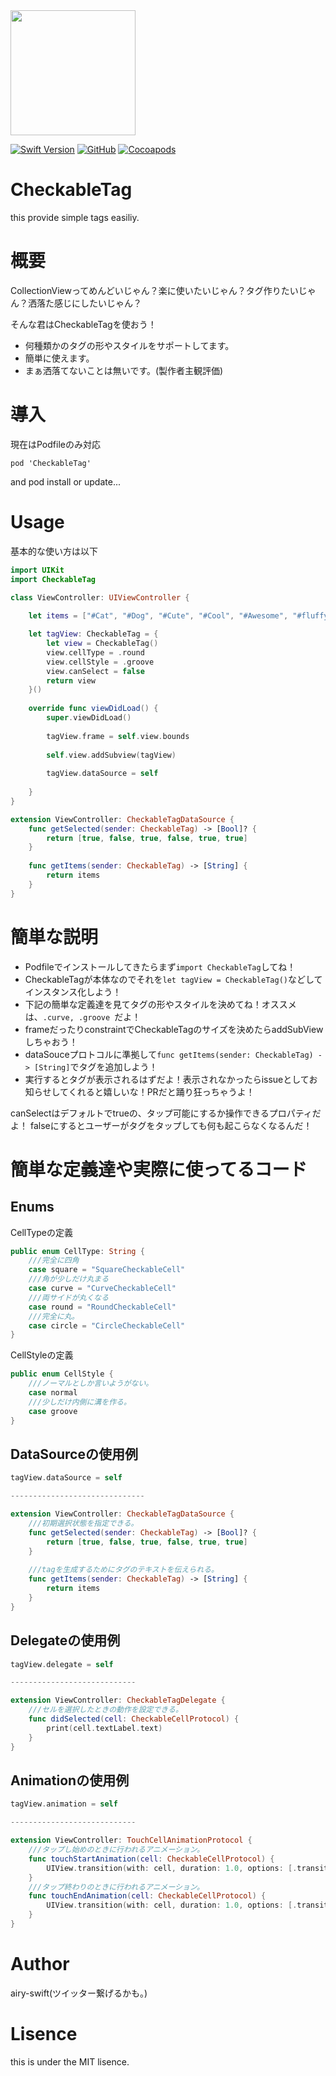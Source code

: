 

<img src="https://user-images.githubusercontent.com/61507019/76700072-f664a380-66f6-11ea-83fc-ce0827cb5871.JPG" width="200">


[![Swift Version](https://img.shields.io/badge/Swift-5-F16D39.svg)](https://developer.apple.com/swift)
[![GitHub](https://img.shields.io/github/license/mashape/apistatus.svg)](https://github.com/airy-swift/CheckableTag)
[![Cocoapods](https://img.shields.io/cocoapods/v/CheckableTag.svg)](https://github.com/airy-swift/CheckableTag)

# CheckableTag
this provide simple tags easiliy.

# 概要
CollectionViewってめんどいじゃん？楽に使いたいじゃん？タグ作りたいじゃん？洒落た感じにしたいじゃん？

そんな君はCheckableTagを使おう！

- 何種類かのタグの形やスタイルをサポートしてます。
- 簡単に使えます。
- まぁ洒落てないことは無いです。(製作者主観評価)


# 導入
現在はPodfileのみ対応
```
pod 'CheckableTag'
```
and pod install or update...

# Usage
基本的な使い方は以下
```swift
import UIKit
import CheckableTag

class ViewController: UIViewController {
    
    let items = ["#Cat", "#Dog", "#Cute", "#Cool", "#Awesome", "#fluffy"]

    let tagView: CheckableTag = {
        let view = CheckableTag()
        view.cellType = .round
        view.cellStyle = .groove
        view.canSelect = false
        return view
    }()
    
    override func viewDidLoad() {
        super.viewDidLoad()
        
        tagView.frame = self.view.bounds
        
        self.view.addSubview(tagView)
        
        tagView.dataSource = self
        
    }
}

extension ViewController: CheckableTagDataSource {
    func getSelected(sender: CheckableTag) -> [Bool]? {
        return [true, false, true, false, true, true]
    }
    
    func getItems(sender: CheckableTag) -> [String] {
        return items
    }
}
```

# 簡単な説明
- Podfileでインストールしてきたらまず``` import CheckableTag ```してね！
- CheckableTagが本体なのでそれを``` let tagView = CheckableTag() ```などしてインスタンス化しよう！
- 下記の簡単な定義達を見てタグの形やスタイルを決めてね！オススメは、```.curve, .groove ```だよ！
- frameだったりconstraintでCheckableTagのサイズを決めたらaddSubViewしちゃおう！
- dataSouceプロトコルに準拠して``` func getItems(sender: CheckableTag) -> [String] ```でタグを追加しよう！
- 実行するとタグが表示されるはずだよ！表示されなかったらissueとしてお知らせしてくれると嬉しいな！PRだと踊り狂っちゃうよ！

canSelectはデフォルトでtrueの、タップ可能にするか操作できるプロパティだよ！
falseにするとユーザーがタグをタップしても何も起こらなくなるんだ！

# 簡単な定義達や実際に使ってるコード
## Enums
CellTypeの定義
```swift
public enum CellType: String {
    ///完全に四角
    case square = "SquareCheckableCell"
    ///角が少しだけ丸まる
    case curve = "CurveCheckableCell"
    ///両サイドが丸くなる
    case round = "RoundCheckableCell"
    ///完全に丸。 
    case circle = "CircleCheckableCell"
}
```
CellStyleの定義
```swift
public enum CellStyle {
    ///ノーマルとしか言いようがない。
    case normal
    ///少しだけ内側に溝を作る。
    case groove
}
```

## DataSourceの使用例
```swift
tagView.dataSource = self

------------------------------

extension ViewController: CheckableTagDataSource {
    ///初期選択状態を指定できる。
    func getSelected(sender: CheckableTag) -> [Bool]? {
        return [true, false, true, false, true, true]
    }
    
    ///tagを生成するためにタグのテキストを伝えられる。
    func getItems(sender: CheckableTag) -> [String] {
        return items
    }
}
```
## Delegateの使用例
```swift
tagView.delegate = self

----------------------------

extension ViewController: CheckableTagDelegate {
    ///セルを選択したときの動作を設定できる。
    func didSelected(cell: CheckableCellProtocol) {
        print(cell.textLabel.text)
    }
}
```

## Animationの使用例
```swift
tagView.animation = self

----------------------------

extension ViewController: TouchCellAnimationProtocol {
    ///タップし始めのときに行われるアニメーション。
    func touchStartAnimation(cell: CheckableCellProtocol) {
        UIView.transition(with: cell, duration: 1.0, options: [.transitionFlipFromTop], animations: nil, completion: nil)
    }
    ///タップ終わりのときに行われるアニメーション。
    func touchEndAnimation(cell: CheckableCellProtocol) {
        UIView.transition(with: cell, duration: 1.0, options: [.transitionFlipFromBottom], animations: nil, completion: nil)
    }
}

```

# Author
airy-swift(ツイッター繋げるかも。)

# Lisence
this is under the MIT lisence.








